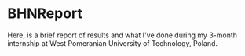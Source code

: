 # BHNReport
Here, is a brief report of results and what I've done during my 3-month internship at West Pomeranian University of Technology, Poland. 
